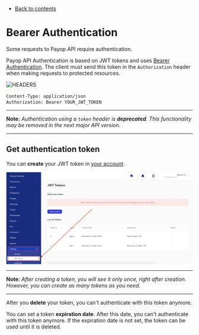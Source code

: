 * [Back to contents](../Readme.md#contents)

# Bearer Authentication

Some requests to Payop API require authentication.

Payop API Authentication is based on JWT tokens and uses [Bearer Authentication](https://swagger.io/docs/specification/authentication/bearer-authentication/).
The client must send this token in the `Authorization` header when making requests to protected resources.

![HEADERS](https://img.shields.io/badge/-HEADERS-yellowgreen?style=for-the-badge)
```shell
Content-Type: application/json
Authorization: Bearer YOUR_JWT_TOKEN
``` 


---

**Note:** *Authentication using a `token` header is **deprecated**.
This functionality may be removed in the next major API version.*

---

## Get authentication token

You can **create** your JWT token  in [your account](https://payop.com/en/profile/settings/jwt-token).

![Payop JWT Tokens page](../images/newtoken.png)


---

**Note:** *After creating a token, you will see it only once, right after creation. 
However, you can create as many tokens as you need.*

---

After you **delete** your token, you can't authenticate with this token anymore.

You can set a token **expiration date**. After this date, you can't authenticate with this token anymore. 
If the expiration date is not set, the token can be used until it is deleted.
